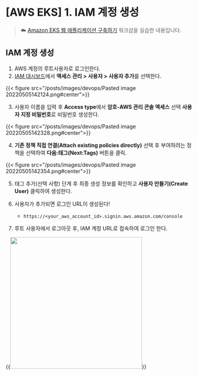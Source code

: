 # [AWS EKS] 1. IAM 계정 생성


> ☁️  [Amazon EKS 웹 애플리케이션 구축하기](https://catalog.us-east-1.prod.workshops.aws/workshops/9c0aa9ab-90a9-44a6-abe1-8dff360ae428/ko-KR/)
워크샵을 실습한 내용입니다.

## IAM 계정 생성
1. AWS 계정의 루트사용자로 로그인한다.
2. [IAM 대시보드](https://us-east-1.console.aws.amazon.com/iamv2/home#/home)에서 **액세스 관리 > 사용자 > 사용자 추가**를 선택한다.

{{< figure src="/posts/images/devops/Pasted image 20220505142124.png#center">}}

3. 사용자 이름을 입력 후 **Access type**에서 **암호-AWS 관리 콘솔 액세스** 선택 **사용자 지정 비밀번호**로 비밀번호 생성한다. 

{{< figure src="/posts/images/devops/Pasted image 20220505142328.png#center">}}

4. **기존 정책 직접 연결(Attach existing policies directly)** 선택 후 부여하려는 정책을 선택하여 **다음:태그(Next:Tags)** 버튼을 클릭.

{{< figure src="/posts/images/devops/Pasted image 20220505142354.png#center">}}

5. 태그 추가(선택 사항) 단계 후 최종 생성 정보를 확인하고 **사용자 만들기(Create User)** 클릭하여 생성한다.

6. 사용자가 추가되면 로그인 URL이 생성된다!
    - `https://<your_aws_account_id>.signin.aws.amazon.com/console`

7. 루트 사용자에서 로그아웃 후, IAM 계정 URL로 접속하여 로그인 한다.

{{<image src="/posts/images/devops/Pasted image 20220505142542.png#center" width="350px">}}
